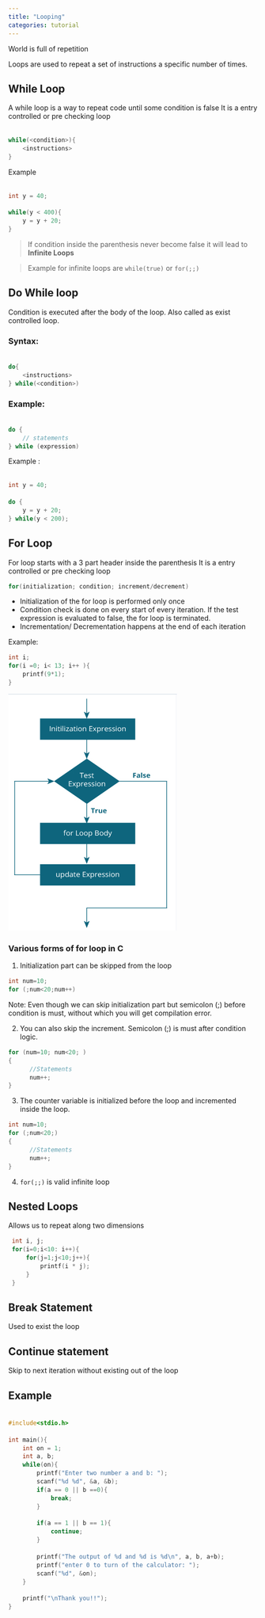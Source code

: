 ```yaml
---
title: "Looping"
categories: tutorial
---
```


World is full of repetition

Loops are used to repeat a set of instructions a specific number of times.

## While Loop

A while loop is a way to repeat code until some condition is false
It is a entry controlled or pre checking loop

```c

while(<condition>){
    <instructions>
}

```

Example

```c

int y = 40;

while(y < 400){
    y = y + 20;
}

```

> If condition inside the parenthesis never become false it will lead to **Infinite Loops**

> Example for infinite loops are `while(true)` or `for(;;)`

## Do While loop

Condition is executed after the body of the loop. Also called as exist controlled loop.

### Syntax:

```c

do{
    <instructions>
} while(<condition>)
```

### Example:

```c

do {
    // statements
} while (expression)

```

Example :

```c

int y = 40;

do {
    y = y + 20;
} while(y < 200);

```

## For Loop

For loop starts with a 3 part header inside the parenthesis
It is a entry controlled or pre checking loop

```c
for(initialization; condition; increment/decrement)
```

- Initialization of the for loop is performed only once
- Condition check is done on every start of every iteration. If the test expression is evaluated to false, the for loop is terminated.
- Incrementation/ Decrementation happens at the end of each iteration

Example:

```c
int i;
for(i =0; i< 13; i++ ){
    printf(9*1);
}

```

![For Loop](./for-flowchart.png)

### Various forms of for loop in C

1. Initialization part can be skipped from the loop

```c
int num=10;
for (;num<20;num++)
```

Note: Even though we can skip initialization part but semicolon (;) before condition is must, without which you will get compilation error.

2. You can also skip the increment. Semicolon (;) is must after condition logic.

```c
for (num=10; num<20; )
{
      //Statements
      num++;
}
```

3. The counter variable is initialized before the loop and incremented inside the loop.

```c
int num=10;
for (;num<20;)
{
      //Statements
      num++;
}
```

4. `for(;;)` is valid infinite loop

## Nested Loops

Allows us to repeat along two dimensions

```c
 int i, j;
 for(i=0;i<10: i++){
     for(j=1;j<10;j++){
         printf(i * j);
     }
 }

```

## Break Statement

Used to exist the loop

## Continue statement

Skip to next iteration without existing out of the loop

## Example

```c

#include<stdio.h>

int main(){
    int on = 1;
    int a, b;
    while(on){
        printf("Enter two number a and b: ");
        scanf("%d %d", &a, &b);
        if(a == 0 || b ==0){
            break;
        }

        if(a == 1 || b == 1){
            continue;
        }

        printf("The output of %d and %d is %d\n", a, b, a+b);
        printf("enter 0 to turn of the calculator: ");
        scanf("%d", &on);
    }

    printf("\nThank you!!");
}

```
